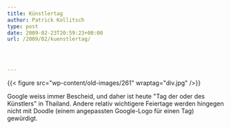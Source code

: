 ```yaml
---
title: Künstlertag
author: Patrick Kollitsch
type: post
date: 2009-02-23T20:59:23+00:00
url: /2009/02/kuenstlertag/




---
```

{{< figure src="wp-content/old-images/261" wraptag="div.jpg" />}}

Google weiss immer Bescheid, und daher ist heute "Tag der oder des Künstlers" in Thailand. Andere relativ wichtigere Feiertage werden hingegen nicht mit Doodle (einem angepassten Google-Logo für einen Tag) gewürdigt.
